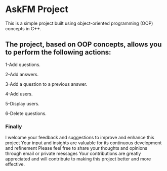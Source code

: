 # AskFM Project
This is a simple project built using object-oriented programming (OOP) concepts in C++.
## The project, based on OOP concepts, allows you to perform the following actions:
1-Add questions.

2-Add answers.

3-Add a question to a previous answer.

4-Add users.

5-Display users.

6-Delete questions.
### Finally
I welcome your feedback and suggestions to improve and enhance this project
Your input and insights are valuable for its continuous development and refinement
Please feel free to share your thoughts and opinions through email or private messages
Your contributions are greatly appreciated and will contribute to making this project better and more effective.


